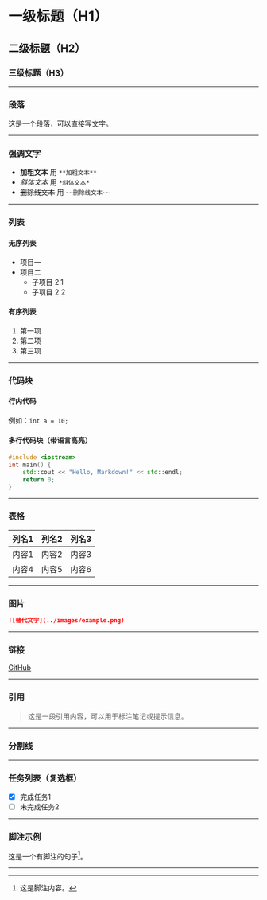 # 一级标题（H1）

## 二级标题（H2）

### 三级标题（H3）

---

### 段落

这是一个段落，可以直接写文字。

---

### 强调文字

- **加粗文本** 用 `**加粗文本**`
- *斜体文本* 用 `*斜体文本*`
- ~~删除线文本~~ 用 `~~删除线文本~~`

---

### 列表

#### 无序列表

- 项目一
- 项目二
  - 子项目 2.1
  - 子项目 2.2

#### 有序列表

1. 第一项
2. 第二项
3. 第三项

---

### 代码块

#### 行内代码

例如：`int a = 10;`

#### 多行代码块（带语言高亮）

```cpp
#include <iostream>
int main() {
    std::cout << "Hello, Markdown!" << std::endl;
    return 0;
}
```

---

### 表格

| 列名1   | 列名2    | 列名3   |
|---------|----------|---------|
| 内容1   | 内容2    | 内容3   |
| 内容4   | 内容5    | 内容6   |

---

### 图片

```markdown
![替代文字](../images/example.png)
```

---

### 链接

[GitHub](https://github.com)

---

### 引用

> 这是一段引用内容，可以用于标注笔记或提示信息。

---

### 分割线

---

### 任务列表（复选框）

- [x] 完成任务1
- [ ] 未完成任务2

---

### 脚注示例

这是一个有脚注的句子[^1]。

[^1]: 这是脚注内容。

---


